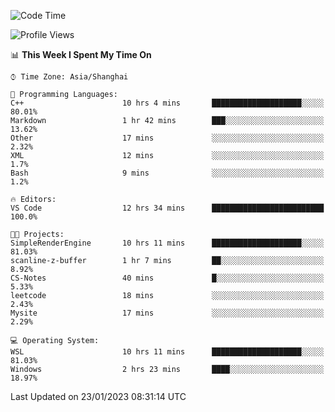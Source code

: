 <!--START_SECTION:waka-->
![Code Time](http://img.shields.io/badge/Code%20Time-606%20hrs%205%20mins-blue)

![Profile Views](http://img.shields.io/badge/Profile%20Views-0-blue)

📊 **This Week I Spent My Time On** 

```text
⌚︎ Time Zone: Asia/Shanghai

💬 Programming Languages: 
C++                      10 hrs 4 mins       ████████████████████░░░░░   80.01% 
Markdown                 1 hr 42 mins        ███░░░░░░░░░░░░░░░░░░░░░░   13.62% 
Other                    17 mins             ░░░░░░░░░░░░░░░░░░░░░░░░░   2.32% 
XML                      12 mins             ░░░░░░░░░░░░░░░░░░░░░░░░░   1.7% 
Bash                     9 mins              ░░░░░░░░░░░░░░░░░░░░░░░░░   1.2%

🔥 Editors: 
VS Code                  12 hrs 34 mins      █████████████████████████   100.0%

🐱‍💻 Projects: 
SimpleRenderEngine       10 hrs 11 mins      ████████████████████░░░░░   81.03% 
scanline-z-buffer        1 hr 7 mins         ██░░░░░░░░░░░░░░░░░░░░░░░   8.92% 
CS-Notes                 40 mins             █░░░░░░░░░░░░░░░░░░░░░░░░   5.33% 
leetcode                 18 mins             ░░░░░░░░░░░░░░░░░░░░░░░░░   2.43% 
Mysite                   17 mins             ░░░░░░░░░░░░░░░░░░░░░░░░░   2.29%

💻 Operating System: 
WSL                      10 hrs 11 mins      ████████████████████░░░░░   81.03% 
Windows                  2 hrs 23 mins       ████░░░░░░░░░░░░░░░░░░░░░   18.97%

```


 Last Updated on 23/01/2023 08:31:14 UTC
<!--END_SECTION:waka-->